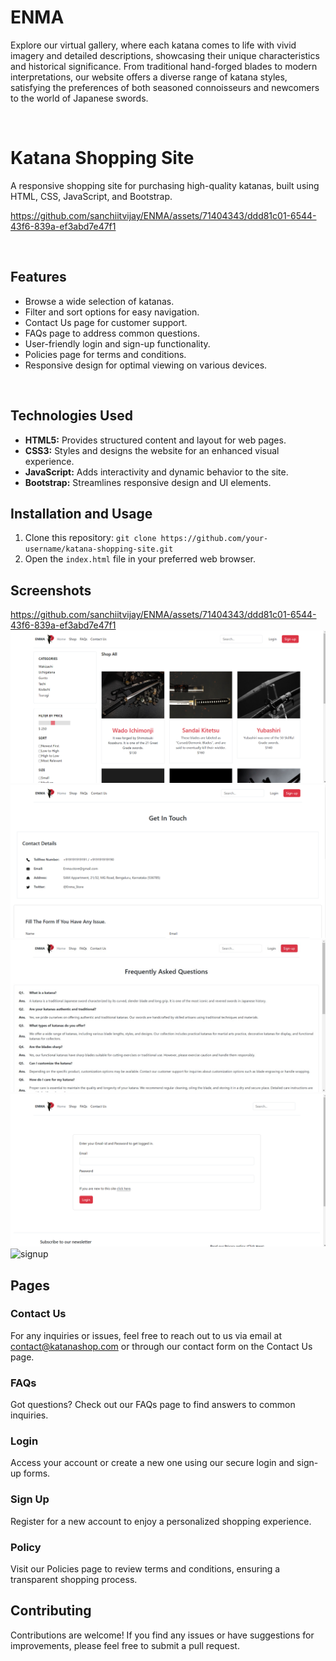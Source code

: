 # ENMA
Explore our virtual gallery, where each katana comes to life with vivid imagery and detailed descriptions, showcasing their unique characteristics and historical significance. From traditional hand-forged blades to modern interpretations, our website offers a diverse range of katana styles, satisfying the preferences of both seasoned connoisseurs and newcomers to the world of Japanese swords.

<br>

# Katana Shopping Site

A responsive shopping site for purchasing high-quality katanas, built using HTML, CSS, JavaScript, and Bootstrap.

https://github.com/sanchiitvijay/ENMA/assets/71404343/ddd81c01-6544-43f6-839a-ef3abd7e47f1

<br>

## Features

- Browse a wide selection of katanas.
- Filter and sort options for easy navigation.
- Contact Us page for customer support.
- FAQs page to address common questions.
- User-friendly login and sign-up functionality.
- Policies page for terms and conditions.
- Responsive design for optimal viewing on various devices.

<br>

## Technologies Used

- **HTML5:** Provides structured content and layout for web pages.
- **CSS3:** Styles and designs the website for an enhanced visual experience.
- **JavaScript:** Adds interactivity and dynamic behavior to the site.
- **Bootstrap:** Streamlines responsive design and UI elements.

## Installation and Usage

1. Clone this repository: `git clone https://github.com/your-username/katana-shopping-site.git`
2. Open the `index.html` file in your preferred web browser.

## Screenshots

https://github.com/sanchiitvijay/ENMA/assets/71404343/ddd81c01-6544-43f6-839a-ef3abd7e47f1
<br>
![display](public/images/site/display.png)
<br>
![contactus](public/images/site/contact_us.png)
<br>
![faqs](public/images/site/faqs.jpeg)
<br>
![login](public/images/site/login.png)
<br>
![signup](public/images/site/signup.png)
<br>

## Pages

### Contact Us

For any inquiries or issues, feel free to reach out to us via email at contact@katanashop.com or through our contact form on the Contact Us page.

### FAQs

Got questions? Check out our FAQs page to find answers to common inquiries.

### Login

Access your account or create a new one using our secure login and sign-up forms.

### Sign Up

Register for a new account to enjoy a personalized shopping experience.

### Policy

Visit our Policies page to review terms and conditions, ensuring a transparent shopping process.

## Contributing

Contributions are welcome! If you find any issues or have suggestions for improvements, please feel free to submit a pull request.
